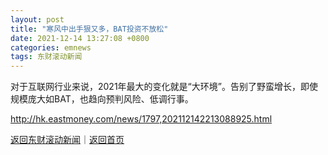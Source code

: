 ```yaml
---
layout: post
title: "寒风中出手狠又多，BAT投资不放松"
date: 2021-12-14 13:27:08 +0800
categories: emnews
tags: 东财滚动新闻
---
```


对于互联网行业来说，2021年最大的变化就是“大环境”。告别了野蛮增长，即使规模庞大如BAT，也趋向预判风险、低调行事。

<http://hk.eastmoney.com/news/1797,202112142213088925.html>

[返回东财滚动新闻](//finews.withounder.com/emnews/)｜[返回首页](//finews.withounder.com/)